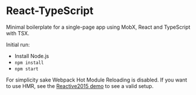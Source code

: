 # React-TypeScript

Minimal boilerplate for a single-page app using MobX, React and TypeScript with TSX.

Initial run:

- Install Node.js
- `npm install`
- `npm start`

For simplicity sake Webpack Hot Module Reloading is disabled. If you want to use HMR, see the [Reactive2015 demo](https://github.com/mobxjs/mobx-reactive2015-demo) to see a valid setup.
